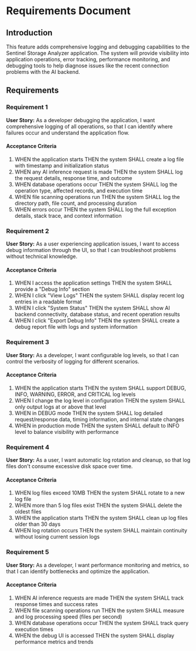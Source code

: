 # Requirements Document

## Introduction

This feature adds comprehensive logging and debugging capabilities to the Sentinel Storage Analyzer application. The system will provide visibility into application operations, error tracking, performance monitoring, and debugging tools to help diagnose issues like the recent connection problems with the AI backend.

## Requirements

### Requirement 1

**User Story:** As a developer debugging the application, I want comprehensive logging of all operations, so that I can identify where failures occur and understand the application flow.

#### Acceptance Criteria

1. WHEN the application starts THEN the system SHALL create a log file with timestamp and initialization status
2. WHEN any AI inference request is made THEN the system SHALL log the request details, response time, and outcome
3. WHEN database operations occur THEN the system SHALL log the operation type, affected records, and execution time
4. WHEN file scanning operations run THEN the system SHALL log the directory path, file count, and processing duration
5. WHEN errors occur THEN the system SHALL log the full exception details, stack trace, and context information

### Requirement 2

**User Story:** As a user experiencing application issues, I want to access debug information through the UI, so that I can troubleshoot problems without technical knowledge.

#### Acceptance Criteria

1. WHEN I access the application settings THEN the system SHALL provide a "Debug Info" section
2. WHEN I click "View Logs" THEN the system SHALL display recent log entries in a readable format
3. WHEN I click "System Status" THEN the system SHALL show AI backend connectivity, database status, and recent operation results
4. WHEN I click "Export Debug Info" THEN the system SHALL create a debug report file with logs and system information

### Requirement 3

**User Story:** As a developer, I want configurable log levels, so that I can control the verbosity of logging for different scenarios.

#### Acceptance Criteria

1. WHEN the application starts THEN the system SHALL support DEBUG, INFO, WARNING, ERROR, and CRITICAL log levels
2. WHEN I change the log level in configuration THEN the system SHALL only output logs at or above that level
3. WHEN in DEBUG mode THEN the system SHALL log detailed request/response data, timing information, and internal state changes
4. WHEN in production mode THEN the system SHALL default to INFO level to balance visibility with performance

### Requirement 4

**User Story:** As a user, I want automatic log rotation and cleanup, so that log files don't consume excessive disk space over time.

#### Acceptance Criteria

1. WHEN log files exceed 10MB THEN the system SHALL rotate to a new log file
2. WHEN more than 5 log files exist THEN the system SHALL delete the oldest files
3. WHEN the application starts THEN the system SHALL clean up log files older than 30 days
4. WHEN log rotation occurs THEN the system SHALL maintain continuity without losing current session logs

### Requirement 5

**User Story:** As a developer, I want performance monitoring and metrics, so that I can identify bottlenecks and optimize the application.

#### Acceptance Criteria

1. WHEN AI inference requests are made THEN the system SHALL track response times and success rates
2. WHEN file scanning operations run THEN the system SHALL measure and log processing speed (files per second)
3. WHEN database operations occur THEN the system SHALL track query execution times
4. WHEN the debug UI is accessed THEN the system SHALL display performance metrics and trends